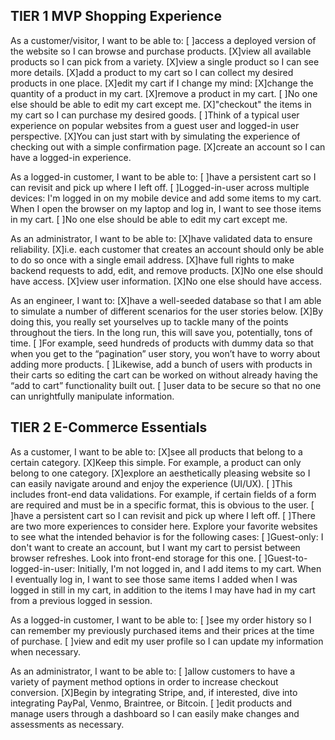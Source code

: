 ## TIER 1 MVP Shopping Experience

As a customer/visitor, I want to be able to:
    [ ]access a deployed version of the website so I can browse and purchase products.
    [X]view all available products so I can pick from a variety.
    [X]view a single product so I can see more details.
    [X]add a product to my cart so I can collect my desired products in one place.
    [X]edit my cart if I change my mind:
        [X]change the quantity of a product in my cart.
        [X]remove a product in my cart.
        [ ]No one else should be able to edit my cart except me.
    [X]"checkout" the items in my cart so I can purchase my desired goods.
        [ ]Think of a typical user experience on popular websites from a guest user and logged-in user perspective.
        [X]You can just start with by simulating the experience of checking out with a simple confirmation page.
    [X]create an account so I can have a logged-in experience.
    

As a logged-in customer, I want to be able to:
    [ ]have a persistent cart so I can revisit and pick up where I left off.
        [ ]Logged-in-user across multiple devices: I'm logged in on my mobile device and add some items to my cart. When I open the browser on my laptop and log in, I want to see those items in my cart.
        [ ]No one else should be able to edit my cart except me.


As an administrator, I want to be able to:
    [X]have validated data to ensure reliability.
        [X]i.e. each customer that creates an account should only be able to do so once with a single email address.
    [X]have full rights to make backend requests to add, edit, and remove products.
        [X]No one else should have access.
    [X]view user information.
        [X]No one else should have access.


As an engineer, I want to:
    [X]have a well-seeded database so that I am able to simulate a number of different scenarios for the user stories below.
        [X]By doing this, you really set yourselves up to tackle many of the points throughout the tiers. In the long run, this will save you, potentially, tons of time.
        [ ]For example, seed hundreds of products with dummy data so that when you get to the “pagination” user story, you won’t have to worry about adding more products.
        [ ]Likewise, add a bunch of users with products in their carts so editing the cart can be worked on without already having the “add to cart” functionality built out.
    [ ]user data to be secure so that no one can unrightfully manipulate information.

## TIER 2 E-Commerce Essentials

As a customer, I want to be able to:
    [X]see all products that belong to a certain category.
        [X]Keep this simple. For example, a product can only belong to one category.
    [X]explore an aesthetically pleasing website so I can easily navigate around and enjoy the experience (UI/UX).
        [ ]This includes front-end data validations. For example, if certain fields of a form are required and must be in a specific format, this is obvious to the user.
    [ ]have a persistent cart so I can revisit and pick up where I left off.
        [ ]There are two more experiences to consider here. Explore your favorite websites to see what the intended behavior is for the following cases:
            [ ]Guest-only: I don't want to create an account, but I want my cart to persist between browser refreshes.
                Look into front-end storage for this one.
            [ ]Guest-to-logged-in-user: Initially, I'm not logged in, and I add items to my cart. When I eventually log in, I want to see those same items I added when I was logged in still in my cart, in addition to the items I may have had in my cart from a previous logged in session.


As a logged-in customer, I want to be able to:
    [ ]see my order history so I can remember my previously purchased items and their prices at the time of purchase.
    [ ]view and edit my user profile so I can update my information when necessary.


As an administrator, I want to be able to:
    [ ]allow customers to have a variety of payment method options in order to increase checkout conversion.
        [X]Begin by integrating Stripe, and, if interested, dive into integrating PayPal, Venmo, Braintree, or Bitcoin.
    [ ]edit products and manage users through a dashboard so I can easily make changes and assessments as necessary.